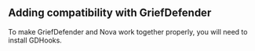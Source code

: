 ## Adding compatibility with GriefDefender

To make GriefDefender and Nova work together properly, you will need to install GDHooks.